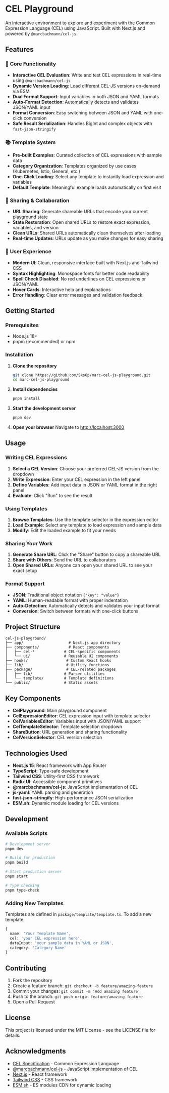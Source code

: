 # CEL Playground

An interactive environment to explore and experiment with the Common Expression Language (CEL) using JavaScript. Built with Next.js and powered by `@marcbachmann/cel-js`.

## Features

### 🚀 **Core Functionality**

- **Interactive CEL Evaluation**: Write and test CEL expressions in real-time using `@marcbachmann/cel-js`
- **Dynamic Version Loading**: Load different CEL-JS versions on-demand via ESM
- **Dual Format Support**: Input variables in both JSON and YAML formats
- **Auto-Format Detection**: Automatically detects and validates JSON/YAML input
- **Format Conversion**: Easy switching between JSON and YAML with one-click conversion
- **Safe Result Serialization**: Handles BigInt and complex objects with `fast-json-stringify`

### 📚 **Template System**

- **Pre-built Examples**: Curated collection of CEL expressions with sample data
- **Category Organization**: Templates organized by use cases (Kubernetes, Istio, General, etc.)
- **One-Click Loading**: Select any template to instantly load expression and variables
- **Default Template**: Meaningful example loads automatically on first visit

### 🔗 **Sharing & Collaboration**

- **URL Sharing**: Generate shareable URLs that encode your current playground state
- **State Restoration**: Open shared URLs to restore exact expression, variables, and version
- **Clean URLs**: Shared URLs automatically clean themselves after loading
- **Real-time Updates**: URLs update as you make changes for easy sharing

### 🎨 **User Experience**

- **Modern UI**: Clean, responsive interface built with Next.js and Tailwind CSS
- **Syntax Highlighting**: Monospace fonts for better code readability
- **Spell Check Disabled**: No red underlines on CEL expressions or JSON/YAML
- **Hover Cards**: Interactive help and explanations
- **Error Handling**: Clear error messages and validation feedback

## Getting Started

### Prerequisites

- Node.js 18+
- pnpm (recommended) or npm

### Installation

1. **Clone the repository**

   ```bash
   git clone https://github.com/SksOp/marc-cel-js-playground.git
   cd marc-cel-js-playground
   ```

2. **Install dependencies**

   ```bash
   pnpm install
   ```

3. **Start the development server**

   ```bash
   pnpm dev
   ```

4. **Open your browser**
   Navigate to [http://localhost:3000](http://localhost:3000)

## Usage

### Writing CEL Expressions

1. **Select a CEL Version**: Choose your preferred CEL-JS version from the dropdown
2. **Write Expression**: Enter your CEL expression in the left panel
3. **Define Variables**: Add input data in JSON or YAML format in the right panel
4. **Evaluate**: Click "Run" to see the result

### Using Templates

1. **Browse Templates**: Use the template selector in the expression editor
2. **Load Example**: Select any template to load expression and sample data
3. **Modify**: Edit the loaded example to fit your needs

### Sharing Your Work

1. **Generate Share URL**: Click the "Share" button to copy a shareable URL
2. **Share with Others**: Send the URL to collaborators
3. **Open Shared URLs**: Anyone can open your shared URL to see your exact setup

### Format Support

- **JSON**: Traditional object notation `{"key": "value"}`
- **YAML**: Human-readable format with proper indentation
- **Auto-Detection**: Automatically detects and validates your input format
- **Conversion**: Switch between formats with one-click buttons

## Project Structure

```
cel-js-playground/
├── app/                    # Next.js app directory
├── components/             # React components
│   ├── cel-*             # CEL-specific components
│   └── ui/               # Reusable UI components
├── hooks/                 # Custom React hooks
├── lib/                   # Utility functions
├── package/               # CEL-related packages
│   ├── lib/              # Parser utilities
│   └── template/         # Template definitions
└── public/               # Static assets
```

## Key Components

- **CelPlayground**: Main playground component
- **CelExpressionEditor**: CEL expression input with template selector
- **CelVariablesEditor**: Variables input with JSON/YAML support
- **CelTemplateSelector**: Template selection dropdown
- **ShareButton**: URL generation and sharing functionality
- **CelVersionSelector**: CEL version selection

## Technologies Used

- **Next.js 15**: React framework with App Router
- **TypeScript**: Type-safe development
- **Tailwind CSS**: Utility-first CSS framework
- **Radix UI**: Accessible component primitives
- **@marcbachmann/cel-js**: JavaScript implementation of CEL
- **js-yaml**: YAML parsing and generation
- **fast-json-stringify**: High-performance JSON serialization
- **ESM.sh**: Dynamic module loading for CEL versions

## Development

### Available Scripts

```bash
# Development server
pnpm dev

# Build for production
pnpm build

# Start production server
pnpm start

# Type checking
pnpm type-check
```

### Adding New Templates

Templates are defined in `package/template/template.ts`. To add a new template:

```typescript
{
  name: 'Your Template Name',
  cel: 'your CEL expression here',
  dataInput: 'your sample data in YAML or JSON',
  category: 'Category Name'
}
```

## Contributing

1. Fork the repository
2. Create a feature branch: `git checkout -b feature/amazing-feature`
3. Commit your changes: `git commit -m 'Add amazing feature'`
4. Push to the branch: `git push origin feature/amazing-feature`
5. Open a Pull Request

## License

This project is licensed under the MIT License - see the LICENSE file for details.

## Acknowledgments

- [CEL Specification](https://github.com/google/cel-spec) - Common Expression Language
- [@marcbachmann/cel-js](https://github.com/marcbachmann/cel-js) - JavaScript implementation of CEL
- [Next.js](https://nextjs.org/) - React framework
- [Tailwind CSS](https://tailwindcss.com/) - CSS framework
- [ESM.sh](https://esm.sh/) - ES modules CDN for dynamic loading

